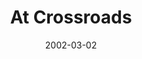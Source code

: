 ---
layout: message
category: message
series: "The Clue Phone Is Ringing"
title: "At Crossroads"
date: 2002-03-02
audio-description: "Brian Tome discusses the vision of Crossroads."
audio: "http://s3.amazonaws.com/crossroadsaudiomessages/CluePhone-crossroads.mp3"
audio-title: "At Crossroads"
audio-duration: "35&#58;08"
---